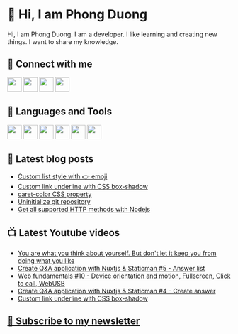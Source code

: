 # 👋 Hi, I am Phong Duong

Hi, I am Phong Duong. I am a developer. I like learning and creating new things. I want to share my knowledge.

## 🔗 Connect with me

[<img height="32" width="32" src="https://cdn.jsdelivr.net/npm/simple-icons@v3/icons/youtube.svg" />](https://www.youtube.com/channel/UCXykqt3V2-9bYXKWZRcH0rA)
[<img height="32" width="32" src="https://cdn.jsdelivr.net/npm/simple-icons@v3/icons/twitter.svg" />](https://twitter.com/koo_gio)
[<img height="32" width="32" src="https://cdn.jsdelivr.net/npm/simple-icons@v3/icons/facebook.svg" />](https://www.facebook.com/koogio)
[<img height="32" width="32" src="https://cdn.jsdelivr.net/npm/simple-icons@v3/icons/linkedin.svg" />](https://www.linkedin.com/in/phong-duong/)

## 🧰 Languages and Tools

[<img height="32" width="32" src="https://cdn.jsdelivr.net/npm/simple-icons@v3/icons/javascript.svg" />](javascript)
[<img height="32" width="32" src="https://cdn.jsdelivr.net/npm/simple-icons@v3/icons/html5.svg" />](html5)
[<img height="32" width="32" src="https://cdn.jsdelivr.net/npm/simple-icons@v3/icons/css3.svg" />](css3)
[<img height="32" width="32" src="https://cdn.jsdelivr.net/npm/simple-icons@v3/icons/node-dot-js.svg" />](nodejs)
[<img height="32" width="32" src="https://cdn.jsdelivr.net/npm/simple-icons@v3/icons/react.svg" />](react)
[<img height="32" width="32" src="https://cdn.jsdelivr.net/npm/simple-icons@v3/icons/vue-dot-js.svg" />](vue)

## 📝 Latest blog posts

<!-- BLOG-POST-LIST:START -->
- [Custom list style with 👉 emoji](https://phongduong.dev/blog/custom-list-style-with-emoji/)
- [Custom link underline with CSS box-shadow](https://phongduong.dev/blog/custom-link-underline-with-css-box-shadow/)
- [caret-color CSS property](https://phongduong.dev/blog/caret-color-css-property/)
- [Uninitialize git repository](https://phongduong.dev/blog/uninitialize-git-repository/)
- [Get all supported HTTP methods with Nodejs](https://phongduong.dev/blog/get-all-supported-http-methods-with-nodejs/)
<!-- BLOG-POST-LIST:END -->

## 📺 Latest Youtube videos

<!-- YOUTUBE-VIDEO-LIST:START -->
- [You are what you think about yourself. But don't let it keep you from doing what you like](https://www.youtube.com/watch?v=MOI312CQa3g)
- [Create Q&A application with Nuxtjs & Staticman #5 - Answer list](https://www.youtube.com/watch?v=qchurBzAmfU)
- [Web fundamentals #10 - Device orientation and motion, Fullscreen, Click to call, WebUSB](https://www.youtube.com/watch?v=_5Uv8CoV4-E)
- [Create Q&A application with Nuxtjs & Staticman #4 - Create answer](https://www.youtube.com/watch?v=LCmhjPrVPVg)
- [Custom link underline with CSS box-shadow](https://www.youtube.com/watch?v=bWm2fevi6LQ)
<!-- YOUTUBE-VIDEO-LIST:END -->

## [💌 Subscribe to my newsletter](https://koogio.substack.com/)
